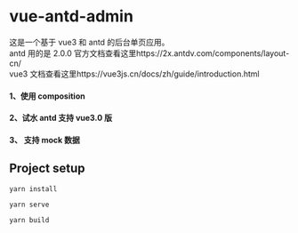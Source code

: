 # vue-antd-admin

这是一个基于 vue3 和 antd 的后台单页应用。  
antd 用的是 2.0.0 官方文档查看这里https://2x.antdv.com/components/layout-cn/  
vue3 文档查看这里https://vue3js.cn/docs/zh/guide/introduction.html

#### 1、使用 composition

#### 2、试水 antd 支持 vue3.0 版

#### 3、 支持 mock 数据

## Project setup

```
yarn install
```

```
yarn serve
```

```
yarn build
```
